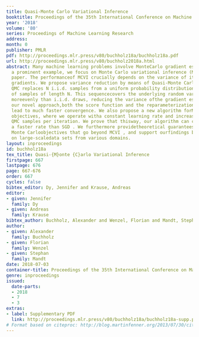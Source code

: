 ```yaml
---
title: Quasi-Monte Carlo Variational Inference
booktitle: Proceedings of the 35th International Conference on Machine Learning
year: '2018'
volume: '80'
series: Proceedings of Machine Learning Research
address: 
month: 0
publisher: PMLR
pdf: http://proceedings.mlr.press/v80/buchholz18a/buchholz18a.pdf
url: http://proceedings.mlr.press/v80/buchholz2018a.html
abstract: Many machine learning problems involve MonteCarlo gradient estimators. As
  a prominent example, we focus on Monte Carlo variational inference (MCVI) in this
  paper. The performanceof MCVI crucially depends on the variance of itsstochastic
  gradients. We propose variance reduction by means of Quasi-Monte Carlo (QMC) sampling.
  QMC replaces N i.i.d. samples from a uniform probability distribution by a deterministicsequence
  of samples of length N. This sequencecovers the underlying random variable space
  moreevenly than i.i.d. draws, reducing the variance ofthe gradient estimator. With
  our novel approach,both the score function and the reparameterization gradient estimators
  lead to much faster convergence. We also propose a new algorithm forMonte Carlo
  objectives, where we operate witha constant learning rate and increase the numberof
  QMC samples per iteration. We prove that thisway, our algorithm can converge asymptoticallyat
  a faster rate than SGD . We furthermore providetheoretical guarantees on qmc for
  Monte Carloobjectives that go beyond MCVI , and support ourfindings by several experiments
  on large-scaledata sets from various domains.
layout: inproceedings
id: buchholz18a
tex_title: Quasi-{M}onte {C}arlo Variational Inference
firstpage: 667
lastpage: 676
page: 667-676
order: 667
cycles: false
bibtex_editor: Dy, Jennifer and Krause, Andreas
editor:
- given: Jennifer
  family: Dy
- given: Andreas
  family: Krause
bibtex_author: Buchholz, Alexander and Wenzel, Florian and Mandt, Stephan
author:
- given: Alexander
  family: Buchholz
- given: Florian
  family: Wenzel
- given: Stephan
  family: Mandt
date: 2018-07-03
container-title: Proceedings of the 35th International Conference on Machine Learning
genre: inproceedings
issued:
  date-parts:
  - 2018
  - 7
  - 3
extras:
- label: Supplementary PDF
  link: http://proceedings.mlr.press/v80/buchholz18a/buchholz18a-supp.pdf
# Format based on citeproc: http://blog.martinfenner.org/2013/07/30/citeproc-yaml-for-bibliographies/
---
```


